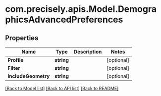 
# com.precisely.apis.Model.DemographicsAdvancedPreferences

## Properties

Name | Type | Description | Notes
------------ | ------------- | ------------- | -------------
**Profile** | **string** |  | [optional] 
**Filter** | **string** |  | [optional] 
**IncludeGeometry** | **string** |  | [optional] 

[[Back to Model list]](../README.md#documentation-for-models)
[[Back to API list]](../README.md#documentation-for-api-endpoints)
[[Back to README]](../README.md)

